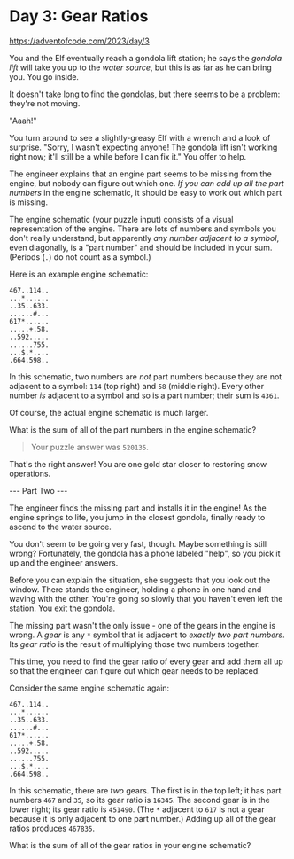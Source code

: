 # Day 3: Gear Ratios

<https://adventofcode.com/2023/day/3>

You and the Elf eventually reach a gondola lift station; he says the *gondola*
*lift* will take you up to the *water source*, but this is as far as he can
bring you. You go inside.

It doesn't take long to find the gondolas, but there seems to be a problem:
they're not moving.

"Aaah!"

You turn around to see a slightly-greasy Elf with a wrench and a look of
surprise. "Sorry, I wasn't expecting anyone! The gondola lift isn't working
right now; it'll still be a while before I can fix it." You offer to help.

The engineer explains that an engine part seems to be missing from the engine,
but nobody can figure out which one. *If you can add up all the part numbers* in
the engine schematic, it should be easy to work out which part is missing.

The engine schematic (your puzzle input) consists of a visual representation of
the engine. There are lots of numbers and symbols you don't really understand,
but apparently *any number adjacent to a symbol*, even diagonally, is a
"part number" and should be included in your sum.
(Periods (`.`) do not count as a symbol.)

Here is an example engine schematic:

```unspecified
467..114..
...*......
..35..633.
......#...
617*......
.....+.58.
..592.....
......755.
...$.*....
.664.598..
```

In this schematic, two numbers are *not* part numbers because they are not
adjacent to a symbol: `114` (top right) and `58` (middle right). Every other
number *is* adjacent to a symbol and so is a part number; their sum is `4361`.

Of course, the actual engine schematic is much larger.

What is the sum of all of the part numbers in the engine schematic?

> Your puzzle answer was `520135`.

That's the right answer! You are one gold star closer to restoring snow
operations.

--- Part Two ---

The engineer finds the missing part and installs it in the engine! As the engine
springs to life, you jump in the closest gondola, finally ready to ascend to the
water source.

You don't seem to be going very fast, though. Maybe something is still wrong?
Fortunately, the gondola has a phone labeled "help", so you pick it up and the
engineer answers.

Before you can explain the situation, she suggests that you look out the window.
There stands the engineer, holding a phone in one hand and waving with the
other. You're going so slowly that you haven't even left the station. You exit
the gondola.

The missing part wasn't the only issue - one of the gears in the engine is
wrong.
A *gear* is any `*` symbol that is adjacent to *exactly two part numbers*.
Its *gear ratio* is the result of multiplying those two numbers together.

This time, you need to find the gear ratio of every gear and add them all up so
that the engineer can figure out which gear needs to be replaced.

Consider the same engine schematic again:

```unspecified
467..114..
...*......
..35..633.
......#...
617*......
.....+.58.
..592.....
......755.
...$.*....
.664.598..
```

In this schematic, there are *two* gears. The first is in the top left; it has
part numbers `467` and `35`, so its gear ratio is `16345`. The second gear is in
the lower right; its gear ratio is `451490`. (The `*` adjacent to `617` is not a
gear because it is only adjacent to one part number.) Adding up all of the gear
ratios produces `467835`.

What is the sum of all of the gear ratios in your engine schematic?
